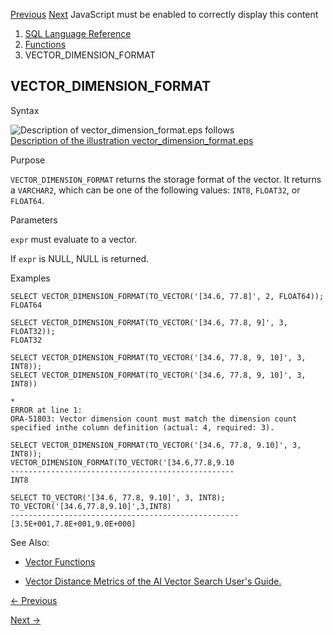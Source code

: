 [Previous](vector_dimension_count.md) [Next](vector_embedding.md)
JavaScript must be enabled to correctly display this content

  1. [SQL Language Reference ](index.md)
  2. [Functions](Functions.md)
  3. VECTOR_DIMENSION_FORMAT

## VECTOR_DIMENSION_FORMAT

Syntax

  

![Description of vector_dimension_format.eps
follows](https://docs.oracle.com/en/database/oracle/oracle-database/23/sqlrf/img/vector_dimension_format.gif)  
[Description of the illustration
vector_dimension_format.eps](img_text/vector_dimension_format.md)

  

Purpose

`VECTOR_DIMENSION_FORMAT` returns the storage format of the vector. It returns
a `VARCHAR2`, which can be one of the following values: `INT8`, `FLOAT32`, or
`FLOAT64`.

Parameters

`expr` must evaluate to a vector.

If `expr` is NULL, NULL is returned.

Examples

    
    
    SELECT VECTOR_DIMENSION_FORMAT(TO_VECTOR('[34.6, 77.8]', 2, FLOAT64));
    FLOAT64
    
    SELECT VECTOR_DIMENSION_FORMAT(TO_VECTOR('[34.6, 77.8, 9]', 3, FLOAT32));
    FLOAT32
    
    SELECT VECTOR_DIMENSION_FORMAT(TO_VECTOR('[34.6, 77.8, 9, 10]', 3, INT8));
    SELECT VECTOR_DIMENSION_FORMAT(TO_VECTOR('[34.6, 77.8, 9, 10]', 3, INT8))                           
                                                                            *
    ERROR at line 1:
    ORA-51803: Vector dimension count must match the dimension count specified inthe column definition (actual: 4, required: 3).
    
    SELECT VECTOR_DIMENSION_FORMAT(TO_VECTOR('[34.6, 77.8, 9.10]', 3, INT8));
    VECTOR_DIMENSION_FORMAT(TO_VECTOR('[34.6,77.8,9.10
    --------------------------------------------------
    INT8
    
    SELECT TO_VECTOR('[34.6, 77.8, 9.10]', 3, INT8);
    TO_VECTOR('[34.6,77.8,9.10]',3,INT8)
    ---------------------------------------------------
    [3.5E+001,7.8E+001,9.0E+000]
    

See Also:

  * [Vector Functions](Single-Row-Functions.md#GUID-C0C477F1-8210-4CA9-A5FA-0A340C409892)

  * [Vector Distance Metrics of the AI Vector Search User's Guide.](/pls/topic/lookup?ctx=en/database/oracle/oracle-database/23/sqlrf&id=VECSE-GUID-DBC136C1-7C63-4B7F-902B-2289FF375560)


[← Previous](vector_dimension_count.md)

[Next →](vector_embedding.md)

